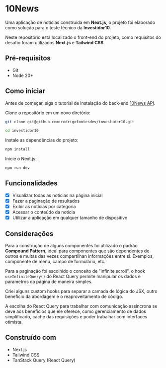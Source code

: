 # 10News

Uma aplicação de notícias construída em **Next.js**, o projeto foi elaborado como solução para o teste técnico da **Investidor10**.

Neste repositório está localizado o front-end do projeto, como requisitos do desafio foram utilizados **Next.js** e **Tailwind CSS**.

## Pré-requisitos

- Git
- Node 20+

## Como iniciar

Antes de começar, siga o tutorial de instalação do back-end [10News API](https://github.com/rodrigofontesdev/investidor10-api).

Clone o repositório em um novo diretório:

```sh
git clone git@github.com:rodrigofontesdev/investidor10.git
```

```sh
cd investidor10
```

Instale as dependências do projeto:

```sh
npm install
```

Inicie o Next.js:

```sh
npm run dev
```

## Funcionalidades

- [x] Visualizar todas as notícias na página inicial
- [x] Fazer a paginação de resultados
- [x] Exibir as notícias por categoria
- [x] Acessar o conteúdo da notícia
- [x] Utilizar a aplicação em qualquer tamanho de dispositivo

## Considerações

Para a construção de alguns componentes foi utilizado o padrão **Compound Pattern**, ideal para componentes que são dependentes de outros e muitas das vezes compartilhan informações entre si. Exemplos, componente de menu, campo de formulário, etc.

Para a paginação foi escolhido o conceito de "infinite scroll", o hook `useInfiniteQuery()` do React Query permite manipular os dados e parametros da página de maneira simples.

Criei alguns custom hooks para separar a camada de lógica do JSX, outro benefício da abordagem é o reaproveitamento de código.

A escolha do React Query para trabalhar com comunicação assincrona se deve aos benefícios que ele oferece, como gerenciamento de dados simplificado, cache das requisições e poder trabalhar com interfaces otimista.

## Construído com

- Next.js
- Tailwind CSS
- TanStack Query (React Query)
